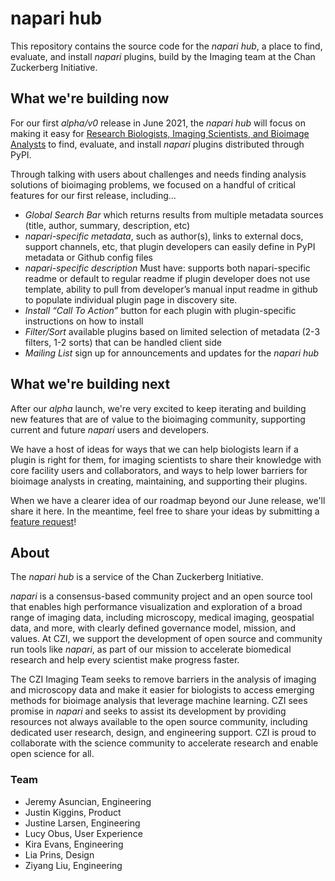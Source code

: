 # napari hub

This repository contains the source code for the _napari hub_, a place to find, evaluate, and install _napari_ plugins, build by the Imaging team at the Chan Zuckerberg Initiative.

## What we're building now

For our first _alpha/v0_ release in June 2021, the _napari hub_ will focus on making it easy for [Research Biologists, Imaging Scientists, and Bioimage Analysts](https://cziscience.medium.com/user-experience-research-in-the-imaging-field-6bb89e592bb9) to find, evaluate, and install _napari_ plugins distributed through PyPI.

Through talking with users about challenges and needs finding analysis solutions of bioimaging problems, we focused on a handful of critical features for our first release, including...

- *Global Search Bar* which returns results from multiple metadata sources (title, author, summary, description, etc)
- *napari-specific metadata*, such as author(s), links to external docs, support channels, etc, that plugin developers can easily define in PyPI metadata or Github config files
- *napari-specific description* Must have: supports both napari-specific readme or default to regular readme if plugin developer does not use template, ability to pull from developer’s manual input readme in github to populate individual plugin page in discovery site.
- *Install “Call To Action”* button for each plugin with plugin-specific instructions on how to install
- *Filter/Sort* available plugins based on limited selection of metadata (2-3 filters, 1-2 sorts) that can be handled client side
- *Mailing List* sign up for announcements and updates for the _napari hub_

## What we're building next

After our _alpha_ launch, we're very excited to keep iterating and building new features that are of value to the bioimaging community, supporting current and future _napari_ users and developers.

We have a host of ideas for ways that we can help biologists learn if a plugin is right for them, for imaging scientists to share their knowledge with core facility users and collaborators, and ways to help lower barriers for bioimage analysts in creating, maintaining, and supporting their plugins.

When we have a clearer idea of our roadmap beyond our June release, we'll share it here. In the meantime, feel free to share your ideas by submitting a [feature request](https://github.com/chanzuckerberg/napari-hub/issues)!

## About

The _napari hub_ is a service of the Chan Zuckerberg Initiative.

_napari_ is a consensus-based community project and an open source tool that enables high performance visualization and exploration of a broad range of imaging data, including microscopy, medical imaging, geospatial data, and more, with clearly defined governance model, mission, and values.
At CZI, we support the development of open source and community run tools like _napari_, as part of our mission to accelerate biomedical research and help every scientist make progress faster.

The CZI Imaging Team seeks to remove barriers in the analysis of imaging and microscopy data and make it easier for biologists to access emerging methods for bioimage analysis that leverage machine learning.
CZI sees promise in _napari_ and seeks to assist its development by providing resources not always available to the open source community, including dedicated user research, design, and engineering support.
CZI is proud to collaborate with the science community to accelerate research and enable open science for all.

### Team

- Jeremy Asuncian, Engineering
- Justin Kiggins, Product
- Justine Larsen, Engineering
- Lucy Obus, User Experience
- Kira Evans, Engineering
- Lia Prins, Design
- Ziyang Liu, Engineering
